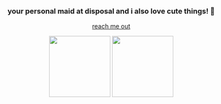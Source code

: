 <h3 align="center">your personal maid at disposal and i also love cute things! 🎀 </h3>

<p align="center">
    <a href="https://yoshi.moe">reach me out</a>
</p>

<div align="center">
  <picture>
    <source 
      srcset="https://github-readme-stats-sigma-five.vercel.app/api?username=yoshikazuuu&show_icons=true&theme=omni"
      media="(prefers-color-scheme: dark)"
    />
    <img height="140px" 
      src="https://github-readme-stats-sigma-five.vercel.app/api?username=yoshikazuuu&show_icons=true" />
  </picture>
  <picture>
    <source 
      srcset="https://github-readme-stats.vercel.app/api/top-langs/?username=yoshikazuuu&theme=omni&hide_border=false&include_all_commits=true&count_private=true&layout=compact"
      media="(prefers-color-scheme: dark)"
    />
    <img height="140px" 
      src="https://github-readme-stats-sigma-five.vercel.app/api/top-langs?username=yoshikazuuu&show_icons=true" />
  </picture>
</div>
